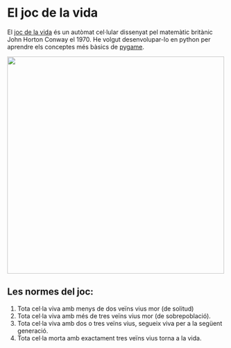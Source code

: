 # El joc de la vida

El [joc de la vida](https://ca.wikipedia.org/wiki/Joc_de_la_vida) és un autòmat cel·lular dissenyat pel matemàtic britànic John Horton Conway el 1970. He volgut desenvolupar-lo en python per aprendre els conceptes més bàsics de [pygame](https://www.pygame.org/).

<img src="https://pribaq.net/fotos/joc-de-la-vida.gif" width="500px">

## Les normes del joc:

 1. Tota cel·la viva amb menys de dos veïns vius mor (de solitud)
 2. Tota cel·la viva amb més de tres veïns vius mor (de sobrepoblació).
 3. Tota cel·la viva amb dos o tres veïns vius, segueix viva per a la següent generació.
 4. Tota cel·la morta amb exactament tres veïns vius torna a la vida.